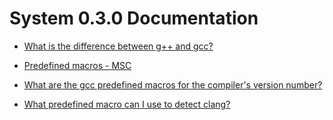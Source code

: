 # System 0.3.0 Documentation

* [What is the difference between g++ and gcc?](https://stackoverflow.com/questions/172587/what-is-the-difference-between-g-and-gcc)

* [Predefined macros - MSC](https://learn.microsoft.com/en-us/cpp/preprocessor/predefined-macros?view=msvc-170)

* [What are the gcc predefined macros for the compiler's version number?](https://stackoverflow.com/questions/1936719/what-are-the-gcc-predefined-macros-for-the-compilers-version-number)

* [What predefined macro can I use to detect clang?](https://stackoverflow.com/questions/2658461/what-predefined-macro-can-i-use-to-detect-clang)